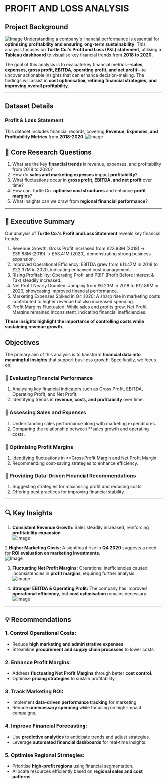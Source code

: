# PROFIT AND LOSS ANALYSIS

## **Project Background**  
![Image](https://github.com/user-attachments/assets/2b70b37f-8216-4a2a-9474-6c18b39c8630)
Understanding a company's financial performance is essential for **optimising profitability and ensuring long-term sustainability**. This analysis focuses on **Turtle Co.'s Profit and Loss (P&L) statement**, utilising a **Tableau dashboard** to visualise key financial trends from **2018 to 2020**.  

The goal of this analysis is to evaluate key financial metrics—**sales, expenses, gross profit, EBITDA, operating profit, and net profit**—to uncover actionable insights that can enhance decision-making. The findings will assist in **cost optimisation, refining financial strategies, and improving overall profitability**.  

---
##  Dataset Details
###  Profit & Loss Statement
This dataset includes financial records, covering **Revenue, Expenses, and Profitability Metrics** from **2018-2020**.
![Image](https://github.com/user-attachments/assets/1580413a-823e-4ded-b744-3e92f41a3b6a)

## 📌 Core Research Questions 
1. What are the key **financial trends** in revenue, expenses, and profitability from 2018 to 2020?  
2. How do **sales and marketing expenses** impact **profitability**?  
3.  What fluctuations occur in **gross profit, EBITDA, and net profit** over time?  
4.  How can Turtle Co. **optimise cost structures** and enhance **profit margins**?  
5. What insights can we draw from **regional financial performance**?  

---

## 📌 Executive Summary
Our analysis of **Turtle Co.'s Profit and Loss Statement** reveals key financial trends:  

 1. Revenue Growth: Gross Profit increased from £23.83M (2018) → £39.68M (2019) → £53.41M (2020), demonstrating strong business expansion.  
 2. Improved Operational Efficiency: EBITDA grew from £11.47M in 2018 to £22.37M in 2020, indicating enhanced cost management.
 3. Rising Profitability: Operating Profit and PBIT (Profit Before Interest & Tax) steadily increased.
 4. Net Profit Nearly Doubled: Jumping from £6.23M in 2018 to £12.89M in 2020, showcasing improved financial performance.
 5. Marketing Expenses Spiked in Q4 2020: A sharp rise in marketing costs contributed to higher revenue but also increased spending.
 6. Profit Margins Fluctuated: While sales and profits grew, Net Profit Margins remained inconsistent, indicating financial inefficiencies.  

 **These insights highlight the importance of controlling costs while sustaining revenue growth.**  


## Objectives
The primary aim of this analysis is to transform **financial data into meaningful insights** that support business growth. Specifically, we focus on:  

### 📌 Evaluating Financial Performance
1. Analysing key financial indicators such as Gross Profit, EBITDA, Operating Profit, and Net Profit.  
2.  Identifying trends in **revenue, costs, and profitability** over time.  

### 📌 Assessing Sales and Expenses
1. Understanding sales performance along with marketing expenditures.  
2.  Comparing the relationship between **sales growth and operating costs.  

### 📌 Optimising Profit Margins 
1. Identifying fluctuations in **Gross Profit Margin and Net Profit Margin.  
2. Recommending cost-saving strategies to enhance efficiency.  

### 📌 Providing Data-Driven Financial Recommendations  
1. Suggesting strategies for maximising profit and reducing costs.  
2. Offering best practices for improving financial stability.  

---

## **🔍 Key Insights**  
1. **Consistent Revenue Growth:** Sales steadily increased, reinforcing **profitability expansion**.  
![Image](https://github.com/user-attachments/assets/01dc417c-cadf-47cc-ad80-0a7560b2bd2c)

2.**Higher Marketing Costs:** A significant rise in **Q4 2020** suggests a need for **ROI evaluation on marketing investments**.  
   ![Image](https://github.com/user-attachments/assets/893c37b7-b2b6-4d45-98ee-93f58cdccb1b)

3.  **Fluctuating Net Profit Margins:** Operational inefficiencies caused inconsistencies in **profit margins**, requiring further analysis.  
![Image](https://github.com/user-attachments/assets/f094d135-3e9b-49e5-ac60-4d0ce5ee9ed6)

5. **Stronger EBITDA & Operating Profit:** The company has improved **operational efficiency**, but **cost optimisation** remains necessary.  
![Image](https://github.com/user-attachments/assets/e57284ee-900a-4809-80ec-8ffb302b99b1)

---

## 💡 Recommendations
### 1. Control Operational Costs: 
   - Reduce **high marketing and administrative expenses**.  
   - Streamline **procurement and supply chain processes** to lower costs.  

### 2. Enhance Profit Margins:
   - Address **fluctuating Net Profit Margins** through better **cost control**.  
   - Optimise **pricing strategies** to sustain profitability.  

### 3. Track Marketing ROI:
   - Implement **data-driven performance tracking** for marketing.  
   - Reduce **unnecessary spending** while focusing on high-impact campaigns.  

### 4. Improve Financial Forecasting:
   - Use **predictive analytics** to anticipate trends and adjust strategies.  
   - Leverage **automated financial dashboards** for real-time insights.  

### 5. Optimise Regional Strategies:  
   - Prioritise **high-profit regions** using financial segmentation.  
   - Allocate resources efficiently based on **regional sales and cost patterns**.  

